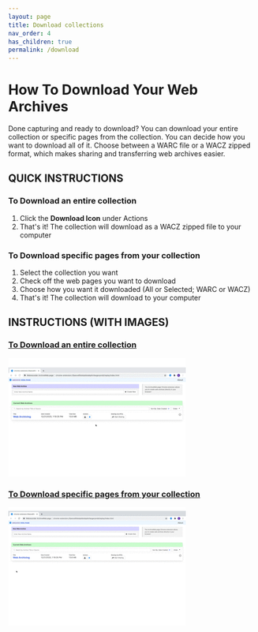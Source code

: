 ```yaml
---
layout: page
title: Download collections
nav_order: 4
has_children: true
permalink: /download
---
```


# How To Download Your Web Archives
Done capturing and ready to download? You can download your entire collection or specific pages from the collection. You can decide how you want to download all of it. Choose between a WARC file or a WACZ zipped format, which makes sharing and transferring web archives easier.

## QUICK INSTRUCTIONS
### To Download an entire collection
1. Click the <b>Download Icon</b> under Actions
2. That's it! The collection will download as a WACZ zipped file to your computer


### To Download specific pages from your collection
1. Select the collection you want
2. Check off the web pages you want to download 
3. Choose how you want it downloaded (All or Selected; WARC or WACZ)
4. That's it! The collection will download to your computer

## INSTRUCTIONS (WITH IMAGES)

### [To Download an entire collection](/download/entire_collection)

![Download collection](/assets/images/step3-download/step3-download-option1.gif)

### [To Download specific pages from your collection](/download/specific_pages)

![Download collection](/assets/images/step3-download/step3-download-option2.gif)


